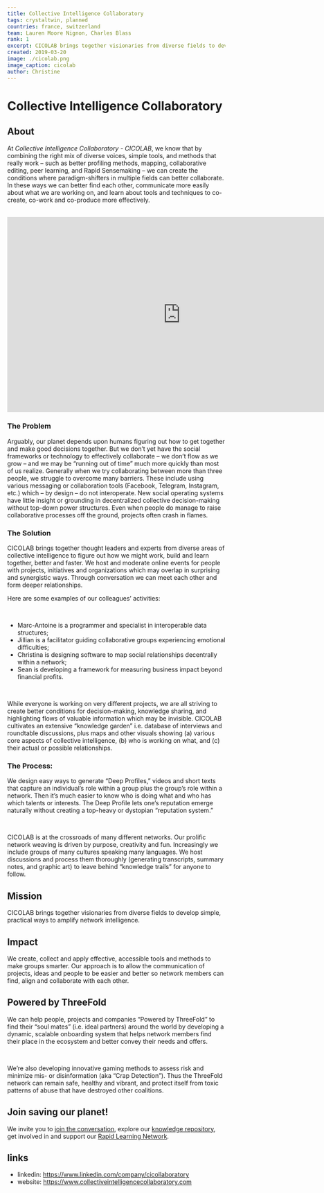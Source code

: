 ```yaml
---
title: Collective Intelligence Collaboratory
tags: crystaltwin, planned
countries: france, switzerland
team: Lauren Moore Nignon, Charles Blass
rank: 1
excerpt: CICOLAB brings together visionaries from diverse fields to develop simple, practical ways to amplify network intelligence
created: 2019-03-20
image: ./cicolab.png
image_caption: cicolab
author: Christine
---
```


# Collective Intelligence Collaboratory

## About

At *Collective Intelligence Collaboratory - CICOLAB*, we know that by combining the right mix of diverse voices, simple tools, and methods that really work – such as better profiling methods, mapping, collaborative editing, peer learning, and Rapid Sensemaking – we can create the conditions where paradigm-shifters in multiple fields can better collaborate. In these ways we can better find each other, communicate more easily about what we are working on, and learn about tools and techniques to co-create, co-work and co-produce more effectively.

<BR>

<iframe src="https://player.vimeo.com/video/436772110" width="800" height="450" frameborder="0" allow="autoplay; fullscreen" allowfullscreen></iframe>

<BR>


### The Problem

Arguably, our planet depends upon humans figuring out how to get together and make good decisions together. But we don’t yet have the social frameworks or technology to effectively collaborate – we don’t flow as we grow – and we may be “running out of time” much more quickly than most of us realize.
Generally when we try collaborating between more than three people, we struggle to overcome many barriers. These include using various messaging or collaboration tools (Facebook, Telegram, Instagram, etc.) which – by design – do not interoperate. 
New social operating systems have little insight or grounding in decentralized collective decision-making without top-down power structures. Even when people do manage to raise collaborative processes off the ground, projects often crash in flames.

### The Solution

CICOLAB brings together thought leaders and experts from diverse areas of collective intelligence to figure out how we might work, build and learn together, better and faster. 
We host and moderate online events for people with projects, initiatives and organizations which may overlap in surprising and synergistic ways. Through conversation we can meet each other and form deeper relationships.

Here are some examples of our colleagues’ activities:

<BR>

- Marc-Antoine is a programmer and specialist in interoperable data structures;
- Jillian is a facilitator guiding collaborative groups experiencing emotional difficulties;
- Christina is designing software to map social relationships decentrally within a network;
- Sean is developing a framework for measuring business impact beyond financial profits.

<BR>

While everyone is working on very different projects, we are all striving to create better conditions for decision-making, knowledge sharing, and highlighting flows of valuable information which may be invisible. CICOLAB cultivates an extensive “knowledge garden” i.e. database of interviews and roundtable discussions, plus maps and other visuals showing (a) various core aspects of collective intelligence, (b) who is working on what, and (c) their actual or possible relationships.

### The Process:

We design easy ways to generate “Deep Profiles,” videos and short texts that capture an individual’s role within a group plus the group’s role within a network. Then it’s much easier to know who is doing what and who has which talents or interests. The Deep Profile lets one’s reputation emerge naturally without creating a top-heavy or dystopian “reputation system.”

<BR>

CICOLAB is at the crossroads of many different networks. Our prolific network weaving is driven by purpose, creativity and fun. Increasingly we include groups of many cultures speaking many languages.
We host discussions and process them thoroughly (generating transcripts, summary notes, and graphic art) to leave behind “knowledge trails” for anyone to follow.


## Mission

CICOLAB brings together visionaries from diverse fields to develop simple, practical ways to amplify network intelligence.

## Impact

We create, collect and apply effective, accessible tools and methods to make groups smarter. Our approach is to allow the communication of projects, ideas and people to be easier and better so network members can find, align and collaborate with each other. 

## Powered by ThreeFold

We can help people, projects and companies “Powered by ThreeFold” to find their “soul mates” (i.e. ideal partners) around the world by developing a dynamic, scalable onboarding system that helps network members find their place in the ecosystem and better convey their needs and offers. 

<BR>

We’re also developing innovative gaming methods to assess risk and minimize mis- or disinformation (aka “Crap Detection”). Thus the ThreeFold network can remain safe, healthy and vibrant, and protect itself from toxic patterns of abuse that have destroyed other coalitions.


## Join saving our planet!

We invite you to [join the conversation](https://www.collectiveintelligencecollaboratory.com/the-collaboratory), explore our [knowledge repository](https://workflowy.com/s/collective-intellige/j4VFPGtdeKapOPmH), get involved in and support our [Rapid Learning Network](https://docs.google.com/presentation/d/1fJyb323YcNEdXBlhbMd5OtLd4zRhXJsd-dGkCysXGBs/edit#slide=id.g6cb7bf93bd_0_19).


## links

* linkedin: https://www.linkedin.com/company/cicollaboratory
* website: https://www.collectiveintelligencecollaboratory.com

